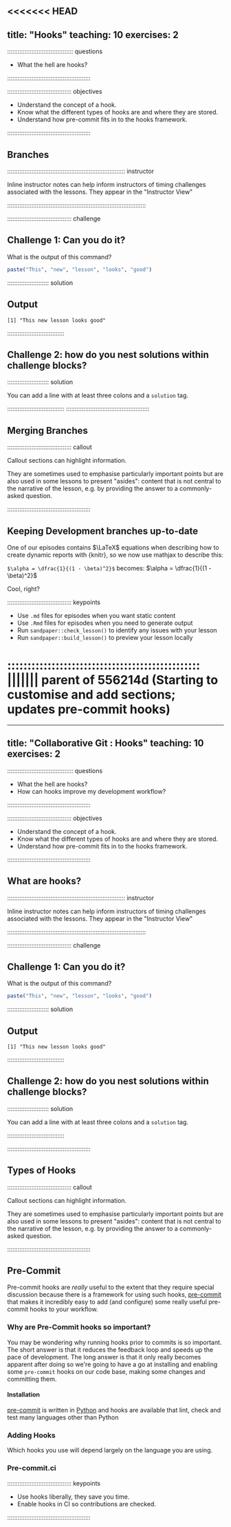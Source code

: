 <<<<<<< HEAD
---
title: "Hooks"
teaching: 10
exercises: 2
---

:::::::::::::::::::::::::::::::::::::: questions

- What the hell are hooks?

::::::::::::::::::::::::::::::::::::::::::::::::

::::::::::::::::::::::::::::::::::::: objectives

- Understand the concept of a hook.
- Know what the different types of hooks are and where they are stored.
- Understand how pre-commit fits in to the hooks framework.

::::::::::::::::::::::::::::::::::::::::::::::::

## Branches

:::::::::::::::::::::::::::::::::::::::::::::::::::::::::::::::::::: instructor

Inline instructor notes can help inform instructors of timing challenges
associated with the lessons. They appear in the "Instructor View"

::::::::::::::::::::::::::::::::::::::::::::::::::::::::::::::::::::::::::::::::

::::::::::::::::::::::::::::::::::::: challenge

## Challenge 1: Can you do it?

What is the output of this command?

```r
paste("This", "new", "lesson", "looks", "good")
```

:::::::::::::::::::::::: solution

## Output

```output
[1] "This new lesson looks good"
```

:::::::::::::::::::::::::::::::::

## Challenge 2: how do you nest solutions within challenge blocks?

:::::::::::::::::::::::: solution

You can add a line with at least three colons and a `solution` tag.

:::::::::::::::::::::::::::::::::
::::::::::::::::::::::::::::::::::::::::::::::::

## Merging Branches

::::::::::::::::::::::::::::::::::::: callout

Callout sections can highlight information.

They are sometimes used to emphasise particularly important points
but are also used in some lessons to present "asides":
content that is not central to the narrative of the lesson,
e.g. by providing the answer to a commonly-asked question.

::::::::::::::::::::::::::::::::::::::::::::::::

## Keeping Development branches up-to-date

One of our episodes contains $\LaTeX$ equations when describing how to create
dynamic reports with {knitr}, so we now use mathjax to describe this:

`$\alpha = \dfrac{1}{(1 - \beta)^2}$` becomes: $\alpha = \dfrac{1}{(1 - \beta)^2}$

Cool, right?

::::::::::::::::::::::::::::::::::::: keypoints

- Use `.md` files for episodes when you want static content
- Use `.Rmd` files for episodes when you need to generate output
- Run `sandpaper::check_lesson()` to identify any issues with your lesson
- Run `sandpaper::build_lesson()` to preview your lesson locally

::::::::::::::::::::::::::::::::::::::::::::::::
||||||| parent of 556214d (Starting to customise and add sections; updates pre-commit hooks)
=======
---
title: "Collaborative Git : Hooks"
teaching: 10
exercises: 2
---

:::::::::::::::::::::::::::::::::::::: questions

- What the hell are hooks?
- How can hooks improve my development workflow?

::::::::::::::::::::::::::::::::::::::::::::::::

::::::::::::::::::::::::::::::::::::: objectives

- Understand the concept of a hook.
- Know what the different types of hooks are and where they are stored.
- Understand how pre-commit fits in to the hooks framework.

::::::::::::::::::::::::::::::::::::::::::::::::

## What are hooks?

:::::::::::::::::::::::::::::::::::::::::::::::::::::::::::::::::::: instructor

Inline instructor notes can help inform instructors of timing challenges associated with the lessons. They appear in the
"Instructor View"

::::::::::::::::::::::::::::::::::::::::::::::::::::::::::::::::::::::::::::::::

::::::::::::::::::::::::::::::::::::: challenge

## Challenge 1: Can you do it?

What is the output of this command?

```r
paste("This", "new", "lesson", "looks", "good")
```

:::::::::::::::::::::::: solution

## Output

```output
[1] "This new lesson looks good"
```

:::::::::::::::::::::::::::::::::

## Challenge 2: how do you nest solutions within challenge blocks?

:::::::::::::::::::::::: solution

You can add a line with at least three colons and a `solution` tag.

:::::::::::::::::::::::::::::::::

::::::::::::::::::::::::::::::::::::::::::::::::

## Types of Hooks

::::::::::::::::::::::::::::::::::::: callout

Callout sections can highlight information.

They are sometimes used to emphasise particularly important points but are also used in some lessons to present
"asides": content that is not central to the narrative of the lesson, e.g. by providing the answer to a commonly-asked
question.

::::::::::::::::::::::::::::::::::::::::::::::::

## Pre-Commit


Pre-commit hooks are _really_ useful to the extent that they require special discussion because there is a framework for
using such hooks, [pre-commit][pre-commit] that makes it incredibly easy to add (and configure) some really useful
pre-commit hooks to your workflow.


### Why are Pre-Commit hooks so important?

You may be wondering why running hooks prior to commits is so important. The short answer is that it reduces the
feedback loop and speeds up the pace of development. The long answer is that it only really becomes apparent after doing
so we're going to have a go at installing and enabling some `pre-commit` hooks on our code base, making some changes and
committing them.


#### Installation

[pre-commit][pre-commit] is written in [Python][python] and hooks are available that lint, check and test many languages other than Python

### Adding Hooks

Which hooks you use will depend largely on the language you are using.

### Pre-commit.ci



::::::::::::::::::::::::::::::::::::: keypoints

- Use hooks liberally, they save you time.
- Enable hooks in CI so contributions are checked.

::::::::::::::::::::::::::::::::::::::::::::::::

[pre-commit]: https://pre-commit.com
[python]: https://python.org
